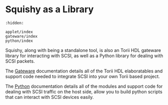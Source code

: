 # Squishy as a Library

```{toctree}
:hidden:

applet/index
gateware/index
python/index

```

Squishy, along with being a standalone tool, is also an Torii HDL gateware library for interacting with SCSI, as well as a Python library for dealing with SCSI packets.

The [Gateware] documentation details all of the Torii HDL elaboratables and support code needed to integrate SCSI into your own Torii based project.

The [Python] documentation details all of the modules and support code for dealing with SCSI traffic on the host side, allow you to build python scripts that can interact with SCSI devices easily.

[Gateware]: ./gateware/index.md
[Python]: ./python/index.md
